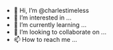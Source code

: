 - 👋 Hi, I’m @charlestimeless
- 👀 I’m interested in ...
- 🌱 I’m currently learning ...
- 💞️ I’m looking to collaborate on ...
- 📫 How to reach me ...

<!---
charlestimeless/charlestimeless is a ✨ special ✨ repository because its `README.md` (this file) appears on your GitHub profile.
You can click the Preview link to take a look at your changes.
--->
